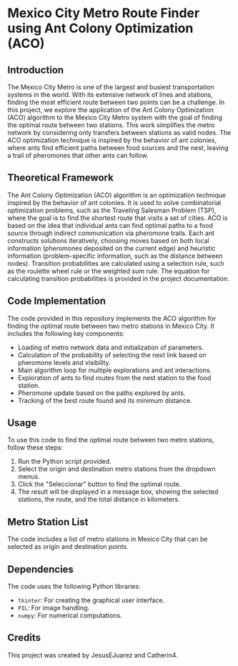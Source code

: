 # Mexico City Metro Route Finder using Ant Colony Optimization (ACO)

## Introduction

The Mexico City Metro is one of the largest and busiest transportation systems in the world. With its extensive network of lines and stations, finding the most efficient route between two points can be a challenge. In this project, we explore the application of the Ant Colony Optimization (ACO) algorithm to the Mexico City Metro system with the goal of finding the optimal route between two stations. This work simplifies the metro network by considering only transfers between stations as valid nodes. The ACO optimization technique is inspired by the behavior of ant colonies, where ants find efficient paths between food sources and the nest, leaving a trail of pheromones that other ants can follow.

## Theoretical Framework

The Ant Colony Optimization (ACO) algorithm is an optimization technique inspired by the behavior of ant colonies. It is used to solve combinatorial optimization problems, such as the Traveling Salesman Problem (TSP), where the goal is to find the shortest route that visits a set of cities. ACO is based on the idea that individual ants can find optimal paths to a food source through indirect communication via pheromone trails. Each ant constructs solutions iteratively, choosing moves based on both local information (pheromones deposited on the current edge) and heuristic information (problem-specific information, such as the distance between nodes). Transition probabilities are calculated using a selection rule, such as the roulette wheel rule or the weighted sum rule. The equation for calculating transition probabilities is provided in the project documentation.

## Code Implementation

The code provided in this repository implements the ACO algorithm for finding the optimal route between two metro stations in Mexico City. It includes the following key components:

- Loading of metro network data and initialization of parameters.
- Calculation of the probability of selecting the next link based on pheromone levels and visibility.
- Main algorithm loop for multiple explorations and ant interactions.
- Exploration of ants to find routes from the nest station to the food station.
- Pheromone update based on the paths explored by ants.
- Tracking of the best route found and its minimum distance.

## Usage

To use this code to find the optimal route between two metro stations, follow these steps:

1. Run the Python script provided.
2. Select the origin and destination metro stations from the dropdown menus.
3. Click the "Seleccionar" button to find the optimal route.
4. The result will be displayed in a message box, showing the selected stations, the route, and the total distance in kilometers.

## Metro Station List

The code includes a list of metro stations in Mexico City that can be selected as origin and destination points.

## Dependencies

The code uses the following Python libraries:

- `tkinter`: For creating the graphical user interface.
- `PIL`: For image handling.
- `numpy`: For numerical computations.

## Credits

This project was created by JesusEJuarez and Catherin4.
